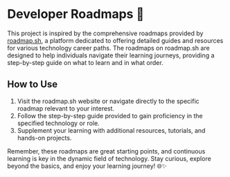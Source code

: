 # Developer Roadmaps 🚀

This project is inspired by the comprehensive roadmaps provided by [roadmap.sh](https://roadmap.sh/), a platform dedicated to offering detailed guides and resources for various technology career paths. The roadmaps on roadmap.sh are designed to help individuals navigate their learning journeys, providing a step-by-step guide on what to learn and in what order.

## How to Use

1. Visit the roadmap.sh website or navigate directly to the specific roadmap relevant to your interest.
2. Follow the step-by-step guide provided to gain proficiency in the specified technology or role.
3. Supplement your learning with additional resources, tutorials, and hands-on projects.

Remember, these roadmaps are great starting points, and continuous learning is key in the dynamic field of technology. Stay curious, explore beyond the basics, and enjoy your learning journey! 🌐✨
